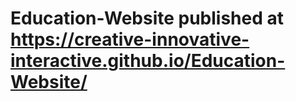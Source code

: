 # Education-Website published at https://creative-innovative-interactive.github.io/Education-Website/
